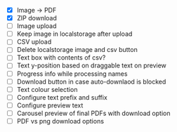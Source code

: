 - [x] Image -> PDF
- [x] ZIP download
- [ ] Image upload
- [ ] Keep image in localstorage after upload
- [ ] CSV upload
- [ ] Delete localstorage image and csv button
- [ ] Text box with contents of csv?
- [ ] Text y-position based on draggable text on preview
- [ ] Progress info while processing names
- [ ] Download button in case auto-downlaod is blocked
- [ ] Text colour selection
- [ ] Configure text prefix and suffix
- [ ] Configure preview text
- [ ] Carousel preview of final PDFs with download option
- [ ] PDF vs png download options
